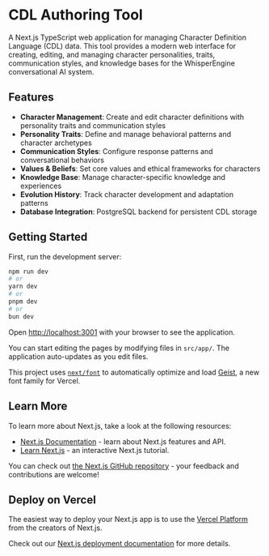 # CDL Authoring Tool

A Next.js TypeScript web application for managing Character Definition Language (CDL) data. This tool provides a modern web interface for creating, editing, and managing character personalities, traits, communication styles, and knowledge bases for the WhisperEngine conversational AI system.

## Features

- **Character Management**: Create and edit character definitions with personality traits and communication styles
- **Personality Traits**: Define and manage behavioral patterns and character archetypes  
- **Communication Styles**: Configure response patterns and conversational behaviors
- **Values & Beliefs**: Set core values and ethical frameworks for characters
- **Knowledge Base**: Manage character-specific knowledge and experiences
- **Evolution History**: Track character development and adaptation patterns
- **Database Integration**: PostgreSQL backend for persistent CDL storage

## Getting Started

First, run the development server:

```bash
npm run dev
# or
yarn dev
# or
pnpm dev
# or
bun dev
```

Open [http://localhost:3001](http://localhost:3001) with your browser to see the application.

You can start editing the pages by modifying files in `src/app/`. The application auto-updates as you edit files.

This project uses [`next/font`](https://nextjs.org/docs/app/building-your-application/optimizing/fonts) to automatically optimize and load [Geist](https://vercel.com/font), a new font family for Vercel.

## Learn More

To learn more about Next.js, take a look at the following resources:

- [Next.js Documentation](https://nextjs.org/docs) - learn about Next.js features and API.
- [Learn Next.js](https://nextjs.org/learn) - an interactive Next.js tutorial.

You can check out [the Next.js GitHub repository](https://github.com/vercel/next.js) - your feedback and contributions are welcome!

## Deploy on Vercel

The easiest way to deploy your Next.js app is to use the [Vercel Platform](https://vercel.com/new?utm_medium=default-template&filter=next.js&utm_source=create-next-app&utm_campaign=create-next-app-readme) from the creators of Next.js.

Check out our [Next.js deployment documentation](https://nextjs.org/docs/app/building-your-application/deploying) for more details.

